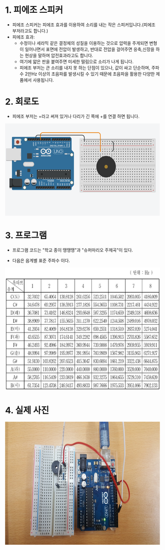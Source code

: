 # 1. 피에조 스피커
- 피에조 스피커는 피에조 효과를 이용하여 소리를 내는 작은 스피커입니다.(피에조 부저라고도 합니다.)
- 피에조 효과:
	- 수정이나 세라믹 같은 결정체의 성질을 이용하는 것으로 압력을 주게되면 변형이 일어나면서 표면에 전압이 발생하고, 반대로 전압을 걸어주면 응축,신장을 하는 현상을 말하며 압전효과라고도 합니다. 
	- 여기에 얇은 판을 붙여주면 미세한 떨림으로 소리가 나게 됩니다.
	- 피에조 부저는 큰 소리를 내지 못 하는 단점이 있으나, 값이 싸고 단순하며, 주파수 2만Hz 이상의 초음파를 발생시킬 수 있기 때문에 초음파을 활용한 다양한 제품에서 사용됩니다.

# 2. 회로도
- 피에조 부저는 +라고 써져 있거나 다리가 긴 쪽에 +를 연결 하면 됩니다.
<img src="./pic/스피커_연결_회로.png" width="800" height="300">

# 3. 프로그램
- 프로그램 코드는 "학교 종이 땡땡땡"과 "슈퍼마리오 주제곡"이 있다.

- 다음은 음계별 표준 주파수 이다.
<img src="./pic/음계별_표준_주파수.png" width="600" height="400">

# 4. 실제 사진
<img src="./pic/실제_사진.jpg" width="600" height="400">